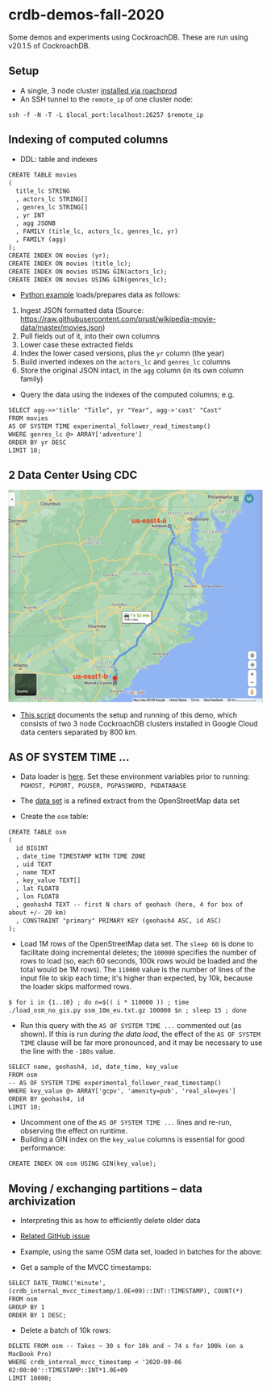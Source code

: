 # crdb-demos-fall-2020

Some demos and experiments using CockroachDB.
These are run using v20.1.5 of CockroachDB.

## Setup

* A single, 3 node cluster [installed via roachprod](./roachprod_3_gcp.sh)
* An SSH tunnel to the `remote_ip` of one cluster node:
```
ssh -f -N -T -L $local_port:localhost:26257 $remote_ip
```

## Indexing of computed columns

* DDL: table and indexes

```
CREATE TABLE movies
(
  title_lc STRING
  , actors_lc STRING[]
  , genres_lc STRING[]
  , yr INT
  , agg JSONB
  , FAMILY (title_lc, actors_lc, genres_lc, yr)
  , FAMILY (agg)
);
CREATE INDEX ON movies (yr);
CREATE INDEX ON movies (title_lc);
CREATE INDEX ON movies USING GIN(actors_lc);
CREATE INDEX ON movies USING GIN(genres_lc);
```

* [Python example](./computed_columns.py) loads/prepares data as follows:
1. Ingest JSON formatted data (Source: https://raw.githubusercontent.com/prust/wikipedia-movie-data/master/movies.json)
1. Pull fields out of it, into their own columns
1. Lower case these extracted fields
1. Index the lower cased versions, plus the `yr` column (the year)
1. Build inverted indexes on the `actors_lc` and `genres_lc` columns
1. Store the original JSON intact, in the `agg` column (in its own column family)

* Query the data using the indexes of the computed columns; e.g.

```
SELECT agg->>'title' "Title", yr "Year", agg->'cast' "Cast"
FROM movies
AS OF SYSTEM TIME experimental_follower_read_timestamp()
WHERE genres_lc @> ARRAY['adventure']
ORDER BY yr DESC
LIMIT 10;
```

## 2 Data Center Using CDC

![2 DC map](./2-DC-locations-map.jpg)

* [This script](./roachprod_3_gcp.sh) documents the setup and running of this demo, which consists of two 3 node CockroachDB
clusters installed in Google Cloud data centers separated by 800 km.

## AS OF SYSTEM TIME ...

* Data loader is [here](./load_osm_offset.py). Set these environment variables prior to running: `PGHOST, PGPORT, PGUSER, PGPASSWORD, PGDATABASE`
* The [data set](https://storage.googleapis.com/crl-goddard-gis/osm_10m_eu.txt.gz) is a refined extract from the OpenStreetMap data set

* Create the `osm` table:

```
CREATE TABLE osm
(
  id BIGINT
  , date_time TIMESTAMP WITH TIME ZONE
  , uid TEXT
  , name TEXT
  , key_value TEXT[]
  , lat FLOAT8
  , lon FLOAT8
  , geohash4 TEXT -- first N chars of geohash (here, 4 for box of about +/- 20 km)
  , CONSTRAINT "primary" PRIMARY KEY (geohash4 ASC, id ASC)
);

```

* Load 1M rows of the OpenStreetMap data set.  The `sleep 60` is done to facilitate doing incremental deletes; the `100000` specifies the number
of rows to load (so, each 60 seconds, 100k rows would be loaded and the total would be 1M rows).  The `110000` value is the number of lines of
the input file to skip each time; it's higher than expected, by 10k, because the loader skips malformed rows.


```
$ for i in {1..10} ; do n=$(( i * 110000 )) ; time ./load_osm_no_gis.py osm_10m_eu.txt.gz 100000 $n ; sleep 15 ; done
```

* Run this query with the `AS OF SYSTEM TIME ...` commented out (as shown).  If this is run *during the data load*, the effect
of the `AS OF SYSTEM TIME` clause will be far more pronounced, and it may be necessary to use the line with the `-180s` value.

```
SELECT name, geohash4, id, date_time, key_value
FROM osm
-- AS OF SYSTEM TIME experimental_follower_read_timestamp()
WHERE key_value @> ARRAY['gcpv', 'amenity=pub', 'real_ale=yes']
ORDER BY geohash4, id
LIMIT 10;
```

* Uncomment one of the `AS OF SYSTEM TIME ...` lines and re-run, observing the effect on runtime.
* Building a GIN index on the `key_value` columns is essential for good performance:
```
CREATE INDEX ON osm USING GIN(key_value);
```

## Moving / exchanging partitions – data archivization

* Interpreting this as how to efficiently delete older data 
* [Related GitHub issue](https://github.com/cockroachdb/docs/issues/5647)
* Example, using the same OSM data set, loaded in batches for the above:

* Get a sample of the MVCC timestamps:
```
SELECT DATE_TRUNC('minute', (crdb_internal_mvcc_timestamp/1.0E+09)::INT::TIMESTAMP), COUNT(*)
FROM osm
GROUP BY 1
ORDER BY 1 DESC;
```

* Delete a batch of 10k rows:
```
DELETE FROM osm -- Takes ~ 30 s for 10k and ~ 74 s for 100k (on a MacBook Pro)
WHERE crdb_internal_mvcc_timestamp < '2020-09-06 02:00:00'::TIMESTAMP::INT*1.0E+09
LIMIT 10000;
```



